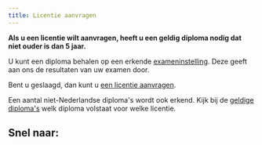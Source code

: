 ```yaml
---
title: Licentie aanvragen
---
```


**Als u een licentie wilt aanvragen, heeft u een geldig diploma nodig dat niet ouder is dan 5 jaar.**

U kunt een diploma behalen op een erkende [exameninstelling](/wat-wij-doen/exameninstellingen/welke-exameninstellingen-zijn-er). Deze geeft aan ons de resultaten van uw examen door.

Bent u geslaagd, dan kunt u [een licentie aanvragen](https://www.erkenningen.nl/Default.aspx?tabid=153).

Een aantal niet-Nederlandse diploma's wordt ook erkend. Kijk bij de [geldige diploma's](/licenties/licentie-aanvragen/ik-heb-een-buitenlands-diploma) welk diploma volstaat voor welke licentie.

## Snel naar:

<link-container>
<link-button link='{"name": "Geldige diplomas","url": "/licenties/licentie-aanvragen/ik-heb-een-buitenlands-diploma"}'></link-button>
</link-container>
